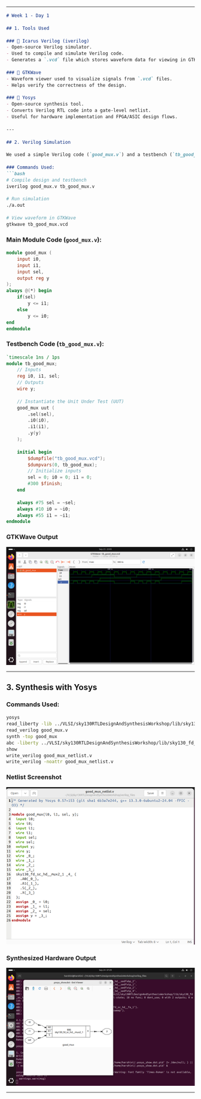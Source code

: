 
---

````markdown
# Week 1 - Day 1

## 1. Tools Used

### 🔹 Icarus Verilog (iverilog)
- Open-source Verilog simulator.
- Used to compile and simulate Verilog code.
- Generates a `.vcd` file which stores waveform data for viewing in GTKWave.

### 🔹 GTKWave
- Waveform viewer used to visualize signals from `.vcd` files.
- Helps verify the correctness of the design.

### 🔹 Yosys
- Open-source synthesis tool.
- Converts Verilog RTL code into a gate-level netlist.
- Useful for hardware implementation and FPGA/ASIC design flows.

---

## 2. Verilog Simulation

We used a simple Verilog code (`good_mux.v`) and a testbench (`tb_good_mux.v`) to verify functionality.  

### Commands Used:
```bash
# Compile design and testbench
iverilog good_mux.v tb_good_mux.v

# Run simulation
./a.out

# View waveform in GTKWave
gtkwave tb_good_mux.vcd
````

### Main Module Code (`good_mux.v`):

```verilog
module good_mux (
    input i0, 
    input i1, 
    input sel, 
    output reg y
);
always @(*) begin
    if(sel)
        y <= i1;
    else 
        y <= i0;
end
endmodule
```

### Testbench Code (`tb_good_mux.v`):

```verilog
`timescale 1ns / 1ps
module tb_good_mux;
    // Inputs
    reg i0, i1, sel;
    // Outputs
    wire y;

    // Instantiate the Unit Under Test (UUT)
    good_mux uut (
        .sel(sel),
        .i0(i0),
        .i1(i1),
        .y(y)
    );

    initial begin
        $dumpfile("tb_good_mux.vcd");
        $dumpvars(0, tb_good_mux);
        // Initialize inputs
        sel = 0; i0 = 0; i1 = 0;
        #300 $finish;
    end

    always #75 sel = ~sel;
    always #10 i0 = ~i0;
    always #55 i1 = ~i1;
endmodule
```

### GTKWave Output

![Waveform](images/tb_good_mux.png)

---

## 3. Synthesis with Yosys

### Commands Used:

```bash
yosys
read_liberty -lib ../VLSI/sky130RTLDesignAndSynthesisWorkshop/lib/sky130_fd_sc_hd__tt_025C_1v80.lib
read_verilog good_mux.v
synth -top good_mux
abc -liberty ../VLSI/sky130RTLDesignAndSynthesisWorkshop/lib/sky130_fd_sc_hd__tt_025C_1v80.lib
show
write_verilog good_mux_netlist.v
write_verilog -noattr good_mux_netlist.v
```

### Netlist Screenshot

![Netlist](images/netlist_good_mux.png)

### Synthesized Hardware Output

![Hardware Output](images/yosys_good_mux_show.png)

---


